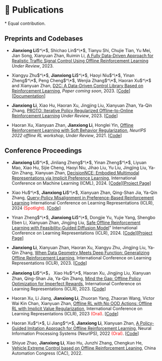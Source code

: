 
# 📝 Publications
\* Equal contribution.
## Preprints and Codebases
- **Jianxiong Li**$^\*$, Shichao Lin$^\*$, Tianyu Shi, Chujie Tian, Yu Mei, Jian Song, Xianyuan Zhan, Ruimin Li, [A Fully Data-Driven Approach for Realistic Traffic Signal Control Using Offline Reinforcement Learning](https://arxiv.org/abs/2311.15920) *Under Review*, 2023.

- Xiangyu Zhu$^\*$, **Jianxiong Li**$^\*$, Haoyi Niu$^\*$, Yinan Zheng$^\*$, Peng Cheng$^\*$, Wenjia Zhang$^\*$, Haoran Xu$^\*$ and Xianyuan Zhan, [D2C: A Data-Driven Control Library Based on Reinforcement Learning](https://github.com/AIR-DI/D2C), *Paper coming soon*, 2023. [[Code](https://github.com/AIR-DI/D2C)][[Documentation](https://air-d2c.readthedocs.io/)]

- **Jianxiong Li**, Xiao Hu, Haoran Xu, Jingjing Liu, Xianyuan Zhan, Ya-Qin Zhang, [PROTO: Iterative Policy Regularized Offline-to-Online Reinforcement Learning](https://arxiv.org/abs/2305.15669) *Under Review*, 2023. [[Code](https://github.com/Facebear-ljx/PROTO)]

- Haoran Xu, Xianyuan Zhan, **Jianxiong Li**, Honglei Yin, [Offline Reinforcement Learning with Soft Behavior Regularization](https://arxiv.org/abs/2110.07395), *NeurIPS 2022 offline RL workshop*, *Under Review*, 2021. [[Code](https://github.com/Facebear-ljx/SBAC)]


## Conference Proceedings
- **Jianxiong Li**$^\*$, Jinliang Zheng$^\*$, Yinan Zheng$^\*$, Liyuan Mao, Xiao Hu, Sijie Cheng, Haoyi Niu, Jihao Liu, Yu Liu, Jingjing Liu, Ya-Qin Zhang, Xianyuan Zhan, [DecisionNCE: Embodied Multimodal Representations via Implicit Preference Learning](https://arxiv.org/pdf/2402.18137.pdf), International Conference on Machine Learning (ICML), 2024. [[Code]](https://github.com/2toinf/DecisionNCE)[[Project Page]](https://2toinf.github.io/DecisionNCE/)

- Xiao Hu$^\*$, **Jianxiong Li**$^\*$, Xianyuan Zhan, Qing-Shan Jia, Ya-Qin Zhang,  [Query-Policy Misalignment in Preference-Based Reinforcement Learning](https://openreview.net/forum?id=UoBymIwPJR&referrer=%5BAuthor%20Console%5D) International Conference on Learning Representations (ICLR), 2024 <span style="color:red">(Spotlight)</span>. [[Code]](https://github.com/huxiao09/QPA)

- Yinan Zheng$^\*$, **Jianxiong Li**$^\*$, Dongjie Yu, Yujie Yang, Shengbo Eben Li, Xianyuan Zhan, Jingjing Liu,  [Safe Offline Reinforcement Learning with Feasibility-Guided Diffusion Model](https://arxiv.org/abs/2401.10700)" International Conference on Learning Representations (ICLR), 2024. [[Code](https://github.com/ZhengYinan-AIR/FISOR)][[Project Page]](https://zhengyinan-air.github.io/FISOR/)

- **Jianxiong Li**, Xianyuan Zhan, Haoran Xu, Xiangyu Zhu, Jingjing Liu, Ya-Qin Zhang, [When Data Geometry Meets Deep Function: Generalizing Offline Reinforcement Learning](https://openreview.net/forum?id=lMO7TC7cuuh), International Conference on Learning Representations (ICLR), 2023. [[Code](https://github.com/Facebear-ljx/DOGE)]

- **Jianxiong Li**$^\*$， Xiao Hu$^\*$, Haoran Xu, Jingjing Liu, Xianyuan Zhan, Qing-Shan Jia, Ya-Qin Zhang, [Mind the Gap: Offline Policy Optimization for Imperfect Rewards](https://openreview.net/forum?id=WumysvcMvV6), International Conference on Learning Representations (ICLR), 2023. [[Code](https://github.com/Facebear-ljx/RGM)]

- Haoran Xu, Li Jiang, **Jianxiong Li**, Zhuoran Yang, Zhaoran Wang, Victor Wai Kin Chan, Xianyuan Zhan, [Offline RL with No OOD Actions: Offline RL with Implicit Value Regularization](https://openreview.net/forum?id=ueYYgo2pSSU), International Conference on Learning Representations (ICLR), 2023 <span style="color:red">(Oral)</span>. [[Code](https://github.com/ryanxhr/IVR)]

- Haoran Xu$^\*$, Li Jiang$^\*$, **Jianxiong Li**, Xianyuan Zhan, [A Policy-Guided Imitation Approach for Offline Reinforcement Learning](https://arxiv.org/abs/2210.08323), Neural Information Processing Systems (NeurIPS), 2022 <span style="color:red">(Oral)</span>. [[Code](https://github.com/ryanxhr/POR)]

- Shiyue Zhao, **Jianxiong Li**, Xiao Hu, Junzhi Zhang, Chengkun He, [Vehicle Extreme Control based on Offline Reinforcement Leaning](https://ieeexplore.ieee.org/document/10055846/), China Automation Congress (CAC), 2022.
